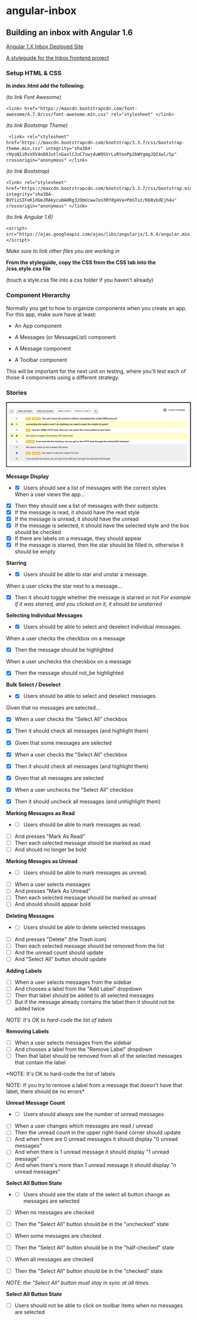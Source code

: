 # angular-inbox
## Building an inbox with Angular 1.6

[Angular 1.X Inbox Deployed Site](https://week3project-ee31f.firebaseapp.com/)

[A styleguide for the Inbox frontend project](https://github.com/gSchool/inbox-styleguide)

### Setup HTML & CSS

**In index.html add the following:**

*(to link Font Awesome)*

```[js]
<link> href="https://maxcdn.bootstrapcdn.com/font-awesome/4.7.0/css/font-awesome.min.css" rel="stylesheet" </link>
```

*(to link Bootstrap Theme)*

```[js]
 <link> rel="stylesheet" href="https://maxcdn.bootstrapcdn.com/bootstrap/3.3.7/css/bootstrap-theme.min.css" integrity="sha384-rHyoN1iRsVXV4nD0JutlnGaslCJuC7uwjduW9SVrLvRYooPp2bWYgmgJQIXwl/Sp" crossorigin="anonymous" </link>
 ```

*(to link Bootstrap)*

```[js]
<link> rel="stylesheet" href="https://maxcdn.bootstrapcdn.com/bootstrap/3.3.7/css/bootstrap.min.css" integrity="sha384-BVYiiSIFeK1dGmJRAkycuHAHRg32OmUcww7on3RYdg4Va+PmSTsz/K68vbdEjh4u" crossorigin="anonymous" </link>
```

*(to link Angular 1.6)*

```[js]
<script> src="https://ajax.googleapis.com/ajax/libs/angularjs/1.6.4/angular.min.js" </script>
```

*Make sure to link other files you are working in*

**From the styleguide, copy the CSS from the CSS tab into the /css.style.css file**

(touch a style.css file into a css folder if you haven't already)

### Component Hierarchy

Normally you get to how to organize components when you create an app. For this app, make sure have at least:

* An App component

* A Messages (or MessageList) component

* A Message component

* A Toolbar component

This will be important for the next unit on testing, where you'll test each of those 4 components using a different strategy.

### Stories

![Inbox](Images/Inbox.png)

**Message Display**

* - [x] Users should see a list of messages with the correct styles

  When a user views the app...
 - [x] Then they should see a list of messages with their subjects
 - [x] If the message is read, it should have the read style
 - [x] If the message is unread, it should have the unread
 - [x] If the message is selected, it should have the selected style and the box should be checked
 - [x] If there are labels on a message, they should appear
 - [x] If the message is starred, then the star should be filled in, otherwise it should be empty

**Starring**

*  - [x] Users should be able to star and unstar a message.

 When a user clicks the star next to a message...
 - [x] Then it should toggle whether the message is starred or not
 *For example if it was starred, and you clicked on it, it should be unstarred*

**Selecting Individual Messages**

*  - [x] Users should be able to select and deselect individual messages.

 When a user checks the checkbox on a message
 - [x] Then the message should be highlighted

 When a user unchecks the checkbox on a message
 - [x] Then the message should not_be highlighted

**Bulk Select / Deselect**

*  - [x] Users should be able to select and deselect messages.

 Given that no messages are selected...
 - [x] When a user checks the "Select All" checkbox
 - [x] Then it should check all messages (and highlight them)

 - [x] Given that some messages are selected
 - [x] When a user checks the "Select All" checkbox
 - [x] Then it should check all messages (and highlight them)

 - [x] Given that all messages are selected
 - [x] When a user unchecks the "Select All" checkbox
 - [x] Then it should uncheck all messages (and unhighlight them)

**Marking Messages as Read**

*  - [ ] Users should be able to mark messages as read.

 - [ ] And presses "Mark As Read"
 - [ ] Then each selected message should be marked as read
 - [ ] And should no longer be bold

**Marking Messges as Unread**

*  - [ ] Users should be able to mark messages as unread.

 - [ ] When a user selects messages
 - [ ] And presses "Mark As Unread"
 - [ ] Then each selected message should be marked as unread
 - [ ] And should should appear bold

**Deleting Messages**

*  - [ ] Users should be able to delete selected messages

 - [ ] And presses "Delete" (the Trash icon)
 - [ ] Then each selected message should be removed from the list
 - [ ] And the unread count should update
 - [ ] And "Select All" button should update

**Adding Labels**

 - [ ] When a user selects messages from the sidebar
 - [ ] And chooses a label from the "Add Label" dropdown
 - [ ] Then that label should be added to all selected messages
 - [ ] But if the message already contains the label then it should not be added twice

*NOTE: It's OK to hard-code the list of labels*

**Removing Labels**

 - [ ] When a user selects messages from the sidebar
 - [ ] And chooses a label from the "Remove Label" dropdown
 - [ ] Then that label should be removed from all of the selected messages that contain the label

*NOTE: It's OK to hard-code the list of labels

NOTE: If you try to remove a label from a message that doesn't have that label, there should be no errors*

**Unread Message Count**

*  - [ ] Users should always see the number of unread messages

 - [ ] When a user changes which messages are read / unread
 - [ ] Then the unread count in the upper right-hand corner should update
 - [ ] And when there are 0 unread messages it should display "0 unread messages"
 - [ ] And when there is 1 unread message it should display "1 unread message"
 - [ ] And when there's more than 1 unread message it should display "_n_ unread messages"

**Select All Button State**

*  - [ ] Users should see the state of the select all button change as messages are selected

 - [ ] When no messages are checked
 - [ ] Then the "Select All" button should be in the "unchecked" state

 - [ ] When some messages are checked
 - [ ] Then the "Select All" button should be in the "half-checked" state

 - [ ] When all messages are checked
 - [ ] Then the "Select All" button should be in the "checked" state

*NOTE: the "Select All" button must stay in sync at all times.*

**Select All Button State**

 - [ ] Users should not be able to click on toolbar items when no messages are selected
